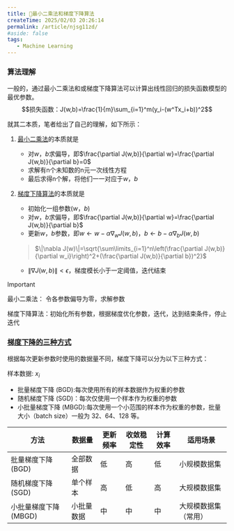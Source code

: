 ```yaml
---
title: 🤖最小二乘法和梯度下降算法
createTime: 2025/02/03 20:26:14
permalink: /article/njsg11zd/
#aside: false
tags:
   - Machine Learning
---
```

### 算法理解
一般的，通过最小二乘法和或梯度下降算法可以计算出线性回归的损失函数模型的最优参数。
$$损失函数：J(w,b)=\frac{1}{m}\sum_{i=1}^m(y_i-(w^Tx_i+b))^2$$

就其二本质，笔者给出了自己的理解，如下所示：
1. [最小二乘法](/python/cdvav9jp/)的本质就是
   - 对$w$，$b$求偏导，即$\frac{\partial J(w,b)}{\partial w}=\frac{\partial J(w,b)}{\partial b}=0$
   - 求解有n个未知数的n元一次线性方程
   - 最后求得n个解，将他们一一对应于$w$，$b$

2. [梯度下降算法](/python/2moeut57/)的本质就是
   - 初始化一组参数($w$，$b$)
   - 对$w$，$b$求偏导，即$\frac{\partial J(w,b)}{\partial w}=\frac{\partial J(w,b)}{\partial b}$
   - 更新$w$，$b$参数，即$w\leftarrow w-\alpha\nabla_wJ(w,b)$，$b\leftarrow b-\alpha\nabla_bJ(w,b)$
   >$\|\nabla J(w)\|=\sqrt{\sum\limits_{i=1}^n\left(\frac{\partial J(w,b)}{\partial w_i}\right)^2+(\frac{\partial J(w,b)}{\partial b})^2}$
   - $\|\nabla J(w,b)\|<\epsilon$，梯度模长小于一定阈值，迭代结束

>[!important]
> 最小二乘法： 令各参数偏导为零，求解参数
> 
> 梯度下降算法：初始化所有参数，根据梯度优化参数，迭代，达到结束条件，停止迭代

### [梯度下降的三种方式](http://paiad.online/python/2moeut57/#%E4%B8%89%E7%A7%8D%E4%B8%8D%E5%90%8C%E7%9A%84%E6%A2%AF%E5%BA%A6%E4%B8%8B%E9%99%8D%E7%AD%96%E7%95%A5)
根据每次更新参数时使用的数据量不同，梯度下降可以分为以下三种方式：

样本数据: $x_i$
- 批量梯度下降 (BGD):每次使用所有的样本数据作为权重的参数
- 随机梯度下降 (SGD)：每次仅使用一个样本作为权重的参数
- 小批量梯度下降 (MBGD):每次使用一个小范围的样本作为权重的参数，批量大小（batch size）一般为 32、64、128 等。

| 方法                | 数据量       | 更新频率 | 收敛稳定性 | 计算效率 | 适用场景           |
|---------------------|--------------|----------|------------|----------|--------------------|
| 批量梯度下降 (BGD)   | 全部数据     | 低       | 高         | 低       | 小规模数据集       |
| 随机梯度下降 (SGD)   | 单个样本     | 高       | 低         | 高       | 大规模数据集       |
| 小批量梯度下降 (MBGD) | 小批量数据   | 中       | 中         | 中       | 大规模数据集（常用）|